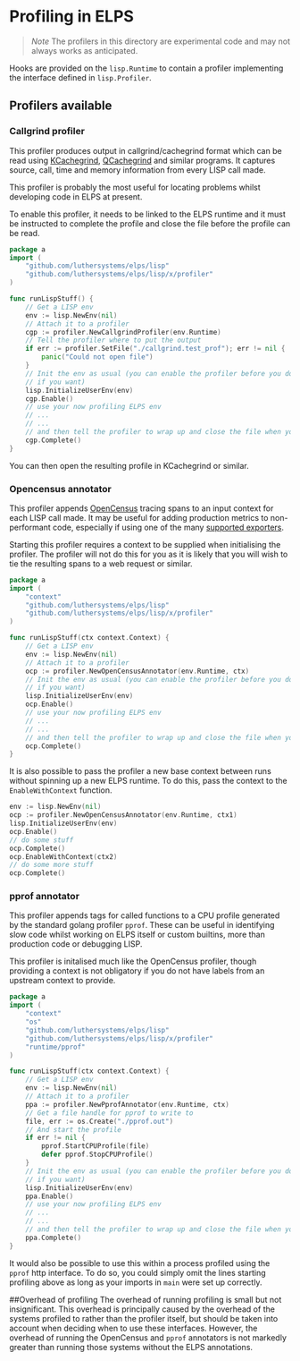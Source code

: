 # Profiling in ELPS
>_Note_ The profilers in this directory are experimental code and may not
always works as anticipated.

Hooks are provided on the `lisp.Runtime` to contain a profiler implementing 
the interface defined in `lisp.Profiler`. 

## Profilers available
### Callgrind profiler
This profiler produces output in callgrind/cachegrind format which can be read 
using [KCachegrind](http://kcachegrind.sourceforge.net/html/Home.html), 
[QCachegrind](https://sourceforge.net/projects/qcachegrindwin/) and similar programs. 
It captures source, call, time and memory information from every LISP call made.

This profiler is probably the most useful for locating problems whilst developing
code in ELPS at present.

To enable this profiler, it needs to be linked to the ELPS runtime and it must be instructed 
to complete the profile and close the file before the profile can be read.
```go
package a
import (
    "github.com/luthersystems/elps/lisp"
    "github.com/luthersystems/elps/lisp/x/profiler"
)

func runLispStuff() {
    // Get a LISP env
    env := lisp.NewEnv(nil)
    // Attach it to a profiler
    cgp := profiler.NewCallgrindProfiler(env.Runtime)
    // Tell the profiler where to put the output
    if err := profiler.SetFile("./callgrind.test_prof"); err != nil {
        panic("Could not open file")
    }
    // Init the env as usual (you can enable the profiler before you do this
    // if you want)
    lisp.InitializeUserEnv(env)
    cgp.Enable()
    // use your now profiling ELPS env
    // ...
    // ...
    // and then tell the profiler to wrap up and close the file when you're done
    cgp.Complete()
}
```
You can then open the resulting profile in KCachegrind or similar.
 
### Opencensus annotator
This profiler appends [OpenCensus](https://opencensus.io/) tracing spans to an input context for each LISP call made.
It may be useful for adding production metrics to non-performant code, especially if using
one of the many [supported exporters](https://opencensus.io/exporters/supported-exporters/go/).

Starting this profiler requires a context to be supplied when initialising the profiler. The
profiler will not do this for you as it is likely that you will wish to tie the resulting spans
to a web request or similar.
```go
package a
import (
    "context"
    "github.com/luthersystems/elps/lisp"
    "github.com/luthersystems/elps/lisp/x/profiler"
)

func runLispStuff(ctx context.Context) {
    // Get a LISP env
    env := lisp.NewEnv(nil)
    // Attach it to a profiler
    ocp := profiler.NewOpenCensusAnnotator(env.Runtime, ctx)
    // Init the env as usual (you can enable the profiler before you do this
    // if you want)
    lisp.InitializeUserEnv(env)
    ocp.Enable()
    // use your now profiling ELPS env
    // ...
    // ...
    // and then tell the profiler to wrap up and close the file when you're done
    ocp.Complete()
}
``` 
It is also possible to pass the profiler a new base context between runs without spinning up a 
new ELPS runtime. To do this, pass the context to the `EnableWithContext` function.
```go
env := lisp.NewEnv(nil)
ocp := profiler.NewOpenCensusAnnotator(env.Runtime, ctx1)
lisp.InitializeUserEnv(env)
ocp.Enable()
// do some stuff
ocp.Complete()
ocp.EnableWithContext(ctx2)
// do some more stuff
ocp.Complete()
```
### pprof annotator
This profiler appends tags for called functions to a CPU profile generated by the standard
golang profiler `pprof`. These can be useful in identifying slow code whilst working on ELPS
itself or custom builtins, more than production code or debugging LISP.

This profiler is initalised much like the OpenCensus profiler, though providing a context is
not obligatory if you do not have labels from an upstream context to provide.
```go
package a
import (
    "context"
    "os"
    "github.com/luthersystems/elps/lisp"
    "github.com/luthersystems/elps/lisp/x/profiler"
    "runtime/pprof"
)

func runLispStuff(ctx context.Context) {
    // Get a LISP env
    env := lisp.NewEnv(nil)
    // Attach it to a profiler
    ppa := profiler.NewPprofAnnotator(env.Runtime, ctx)
    // Get a file handle for pprof to write to
    file, err := os.Create("./pprof.out")
    // And start the profile
	if err != nil {
        pprof.StartCPUProfile(file)
        defer pprof.StopCPUProfile()
    }
    // Init the env as usual (you can enable the profiler before you do this
    // if you want)
    lisp.InitializeUserEnv(env)
    ppa.Enable()
    // use your now profiling ELPS env
    // ...
    // ...
    // and then tell the profiler to wrap up and close the file when you're done
    ppa.Complete()
}
```

It would also be possible to use this within a process profiled using the `pprof` http interface. To 
do so, you could simply omit the lines starting profiling above as long as your imports in `main`
were set up correctly.

##Overhead of profiling
The overhead of running profiling is small but not insignificant. This overhead is principally caused
by the overhead of the systems profiled to rather than the profiler itself, but should be taken into
account when deciding when to use these interfaces. However, the overhead of running the OpenCensus
and `pprof` annotators is not markedly greater than running those systems without the ELPS
annotations.
